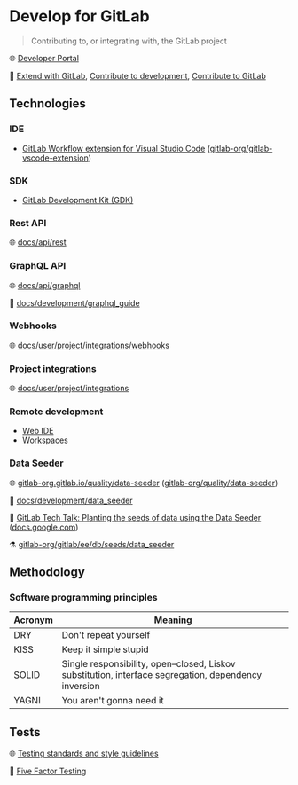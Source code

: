 # Develop for GitLab

> Contributing to, or integrating with, the GitLab project

🌐 [Developer Portal](https://developer.gitlab.com/)

📝 [Extend with GitLab](https://docs.gitlab.com/ee/api/), [Contribute to development](https://docs.gitlab.com/ee/development/), [Contribute to GitLab](https://about.gitlab.com/community/contribute/)

## Technologies

### IDE

* [GitLab Workflow extension for Visual Studio Code](https://docs.gitlab.com/ee/editor_extensions/visual_studio_code/) ([gitlab-org/gitlab-vscode-extension](https://gitlab.com/gitlab-org/gitlab-vscode-extension))

### SDK

* [GitLab Development Kit (GDK)](https://gitlab.com/gitlab-org/gitlab-development-kit)

### Rest API

🌐 [docs/api/rest](https://docs.gitlab.com/ee/api/rest/)

### GraphQL API

🌐 [docs/api/graphql](https://docs.gitlab.com/ee/api/graphql/)

📝 [docs/development/graphql_guide](https://docs.gitlab.com/ee/development/graphql_guide/)

### Webhooks

🌐 [docs/user/project/integrations/webhooks](https://docs.gitlab.com/ee/user/project/integrations/webhooks.html)

### Project integrations

🌐 [docs/user/project/integrations](https://docs.gitlab.com/ee/user/project/integrations/)

### Remote development

* [Web IDE](https://docs.gitlab.com/ee/user/project/web_ide/)
* [Workspaces](https://docs.gitlab.com/ee/user/workspace/)

### Data Seeder

🌐 [gitlab-org.gitlab.io/quality/data-seeder](https://data-seeder-6ea8f7.gitlab.io/) ([gitlab-org/quality/data-seeder](https://gitlab.com/gitlab-org/quality/data-seeder))

📝 [docs/development/data_seeder](https://docs.gitlab.com/ee/development/data_seeder.html)

🎥 [GitLab Tech Talk: Planting the seeds of data using the Data Seeder](https://www.youtube.com/watch?v=-ArqiYpW_eQ) ([docs.google.com](https://docs.google.com/presentation/d/1JhovzOWSI5SICPb0e-7sZirZ3Q6iDTIyW0QILnLe4kg/edit#slide=id.g12b319f6181_0_0))

⚗️ [gitlab-org/gitlab/ee/db/seeds/data_seeder](https://gitlab.com/gitlab-org/gitlab/-/tree/master/ee/db/seeds/data_seeder)

## Methodology

### Software programming principles

Acronym | Meaning
--------|-----------------------------------------------------------------------------------------------------
DRY     | Don't repeat yourself
KISS    | Keep it simple stupid
SOLID   | Single responsibility, open–closed, Liskov substitution, interface segregation, dependency inversion
YAGNI   | You aren't gonna need it

## Tests

🌐 [Testing standards and style guidelines](https://docs.gitlab.com/ee/development/testing_guide/)

📝 [Five Factor Testing](https://madeintandem.com/blog/five-factor-testing/)
